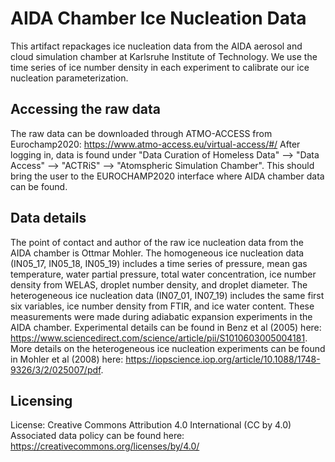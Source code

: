 # AIDA Chamber Ice Nucleation Data
This artifact repackages ice nucleation data from the AIDA
aerosol and cloud simulation chamber at Karlsruhe Institute of Technology.
We use the time series of ice number density in each experiment to
calibrate our ice nucleation parameterization.

## Accessing the raw data
The raw data can be downloaded through ATMO-ACCESS from Eurochamp2020:
https://www.atmo-access.eu/virtual-access/#/
After logging in, data is found under "Data Curation of Homeless Data" -->
"Data Access" --> "ACTRiS" --> "Atomspheric Simulation Chamber". This should
bring the user to the EUROCHAMP2020 interface where AIDA chamber data can be found.

## Data details
The point of contact and author of the raw ice nucleation data
from the AIDA chamber is Ottmar Mohler. The homogeneous ice nucleation
data (IN05_17, IN05_18, IN05_19) includes a time series of pressure,
mean gas temperature, water partial pressure, total water concentration,
ice number density from WELAS, droplet number density, and droplet diameter.
The heterogeneous ice nucleation data (IN07_01, IN07_19) includes the same
first six variables, ice number density from FTIR, and ice water content.
These measurements were made during adiabatic expansion experiments in the AIDA chamber.
Experimental details can be found in Benz et al (2005) here:
https://www.sciencedirect.com/science/article/pii/S1010603005004181.
More details on the heterogeneous ice nucleation experiments can be found
in Mohler et al (2008) here:
https://iopscience.iop.org/article/10.1088/1748-9326/3/2/025007/pdf.

## Licensing
License: Creative Commons Attribution 4.0 International (CC by 4.0)
Associated data policy can be found here: https://creativecommons.org/licenses/by/4.0/
